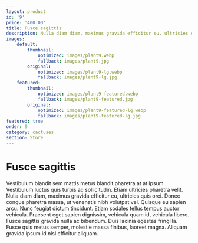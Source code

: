 ```yaml
---
layout: product
id: '9'
price: '400.00'
title: Fusce sagittis
description: Nulla diam diam, maximus gravida efficitur eu, ultricies quis orci.
images:
    default:
        thumbnail:
            optimized: images/plant9.webp
            fallback: images/plant9.jpg
        original:
            optimized: images/plant9-lg.webp
            fallback: images/plant9-lg.jpg
    featured: 
        thumbnail:
            optimized: images/plant9-featured.webp
            fallback: images/plant9-featured.jpg
        original:
            optimized: images/plant9-featured-lg.webp
            fallback: images/plant9-featured-lg.jpg
featured: true
order: 9
category: cactuses
section: Store
---
```


# Fusce sagittis

Vestibulum blandit sem mattis metus blandit pharetra at at ipsum. Vestibulum luctus quis turpis ac sollicitudin. Etiam ultricies pharetra velit. Nulla diam diam, maximus gravida efficitur eu, ultricies quis orci. Donec congue pharetra massa, ut venenatis nibh volutpat vel. Quisque eu sapien arcu. Nunc feugiat dictum tincidunt. Etiam sodales tellus tempus auctor vehicula. Praesent eget sapien dignissim, vehicula quam id, vehicula libero. Fusce sagittis gravida nulla ac bibendum. Duis lacinia egestas fringilla. Fusce quis metus semper, molestie massa finibus, laoreet magna. Aliquam gravida ipsum id nisl efficitur aliquam.